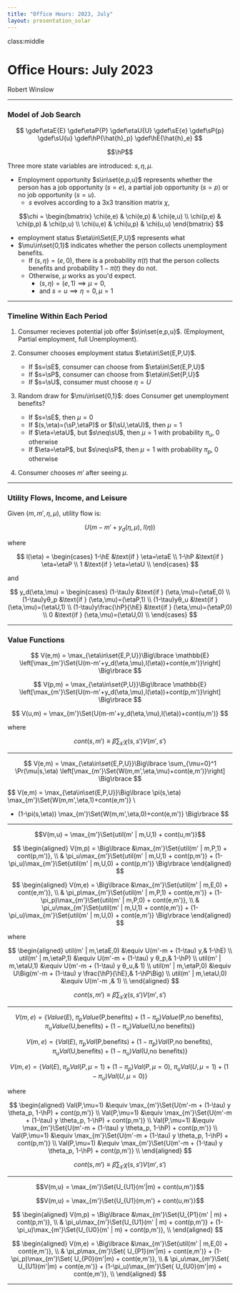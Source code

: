 ```yaml
---
title: "Office Hours: 2023, July"
layout: presentation_solar
---
```




class:middle


# Office Hours: July 2023

Robert Winslow






---


### Model of Job Search

$$
\gdef\etaE{E}
\gdef\etaP{P}
\gdef\etaU{U}
\gdef\sE{e}
\gdef\sP{p}
\gdef\sU{u}
\gdef\hP{\hat{h}_p}
\gdef\hE{\hat{h}_e}
$$

$$\hP$$

Three more state variables are introduced: $s,\eta,\mu$.

- Employment opportunity $s\in\set{e,p,u}$ represents whether the person has a job opportunity ($s=e$), a partial job opportunity ($s=p$) or no job opportunity ($s=u$).
    - $s$ evolves according to a 3x3 transition matrix $\chi$, <!--TODO: Calibrate-->

$$\chi = 
\begin{bmatrix}
   \chi(e,e) & \chi(e,p) & \chi(e,u) \\
   \chi(p,e) & \chi(p,p) & \chi(p,u) \\
   \chi(u,e) & \chi(u,p) & \chi(u,u) 
\end{bmatrix}
$$

- employment status $\eta\in\Set{E,P,U}$ represents what 
- $\mu\in\set{0,1}$ indicates whether the person collects unemployment benefits.
    - If $(s,\eta)=(e,0)$, there is a probability $\pi(t)$ that the person collects benefits and probability $1-\pi(t)$ they do not.
    - Otherwise, $\mu$ works as you'd expect. 
        - $(s,\eta)=(e,1) \implies \mu=0$, 
        - and $s=u \implies \eta=0, \mu=1$

<!--
- Note that $s=u \implies \eta=0$. But if the person chooses not to accept an employment opportunity, $(s,\eta)=(e,0)$.
-->


---

### Timeline Within Each Period



1. Consumer recieves potential job offer $s\in\set{e,p,u}$. (Employment, Partial employment, full Unemployment).
2. Consumer chooses employment status $\eta\in\Set{E,P,U}$.
    - If $s=\sE$, consumer can choose from $\eta\in\Set{E,P,U}$
    - If $s=\sP$, consumer can choose from $\eta\in\Set{P,U}$
    - If $s=\sU$, consumer must choose $\eta = U$
3. Random draw for $\mu\in\set{0,1}$: does Consumer get unemployment benefits?   
    - If $s=\sE$, then $\mu=0$
    - If $(s,\eta)=(\sP,\etaP)$ or $(\sU,\etaU)$, then $\mu=1$
    - If $\eta=\etaU$, but $s\neq\sU$, then $\mu=1$ with probability $\pi_u$, 0 otherwise
    - If $\eta=\etaP$, but $s\neq\sP$, then $\mu=1$ with probability $\pi_p$, 0 otherwise

4. Consumer chooses $m'$ after seeing $\mu$.

---

### Utility Flows, Income, and Leisure

Given $(m,m',\eta,\mu)$, utility flow is:

$$U\Big(m-m'+y_d(\eta,\mu),\;l(\eta)\Big)$$

where

$$
l(\eta) =
\begin{cases}
   1-\hE &\text{if } \eta=\etaE \\
   1-\hP &\text{if } \eta=\etaP \\
   1 &\text{if } \eta=\etaU \\
\end{cases}
$$

and

$$
y_d(\eta,\mu) =
\begin{cases}
   (1-\tau)y                &\text{if } (\eta,\mu)=(\etaE,0) \\
   (1-\tau)yθ_p             &\text{if } (\eta,\mu)=(\etaP,1) \\
   (1-\tau)yθ_u             &\text{if } (\eta,\mu)=(\etaU,1) \\
   (1-\tau)y\frac{\hP}{\hE} &\text{if } (\eta,\mu)=(\etaP,0) \\
   0                        &\text{if } (\eta,\mu)=(\etaU,0) \\
\end{cases}
$$


---

### Value Functions

$$
V(e,m) = \max_{\eta\in\set{E,P,U}}\Big\lbrace
\mathbb{E} \left[\max_{m'}\Set{U(m-m'+y_d(\eta,\mu),l(\eta))+cont(e,m')}\right]
\Big\rbrace
$$

$$
V(p,m) = \max_{\eta\in\set{P,U}}\Big\lbrace
\mathbb{E} \left[\max_{m'}\Set{U(m-m'+y_d(\eta,\mu),l(\eta))+cont(p,m')}\right]
\Big\rbrace
$$

$$
V(u,m) = \max_{m'}\Set{U(m-m'+y_d(\eta,\mu),l(\eta))+cont(u,m')}
$$

where


$$cont(s,m') \equiv \beta \sum_{s'}\chi(s,s')V(m',s')$$

---


$$
V(e,m) = \max_{\eta\in\set{E,P,U}}\Big\lbrace
\sum_{\mu=0}^1 \Pr(\mu|s,\eta) \left[\max_{m'}\Set{W(m,m',\eta,\mu)+cont(e,m')}\right]
\Big\rbrace
$$

$$
V(e,m) = \max_{\eta\in\set{E,P,U}}\Big\lbrace
\pi(s,\eta) \max_{m'}\Set{W(m,m',\eta,1)+cont(e,m')} \\
+ (1-\pi(s,\eta)) \max_{m'}\Set{W(m,m',\eta,0)+cont(e,m')}
\Big\rbrace
$$



---



$$V(m,u) = \max_{m'}\Set{util(m' | m,U,1) + cont(u,m')}$$


$$
\begin{aligned}
   V(m,p) = \Big\lbrace &\max_{m'}\Set{util(m' | m,P,1) + cont(p,m')}, \\
   & \pi_u\max_{m'}\Set{util(m' | m,U,1) + cont(p,m')} + (1-\pi_u)\max_{m'}\Set{util(m' | m,U,0) + cont(p,m')}
    \Big\rbrace
\end{aligned}
$$

$$
\begin{aligned}
   V(m,e) = \Big\lbrace &\max_{m'}\Set{util(m' | m,E,0) + cont(e,m')}, \\
   & \pi_p\max_{m'}\Set{util(m' | m,P,1) + cont(e,m')} + (1-\pi_p)\max_{m'}\Set{util(m' | m,P,0) + cont(e,m')}, \\
   & \pi_u\max_{m'}\Set{util(m' | m,U,1) + cont(e,m')} + (1-\pi_u)\max_{m'}\Set{util(m' | m,U,0) + cont(e,m')}
    \Big\rbrace
\end{aligned}
$$


where 

$$
\begin{aligned}
   util(m' | m,\etaE,0)   &\equiv U(m'-m + (1-\tau) y,& 1-\hE) \\
   util(m' | m,\etaP,1) &\equiv U(m'-m + (1-\tau) y θ_p,& 1-\hP) \\
   util(m' | m,\etaU,1) &\equiv U(m'-m + (1-\tau) y θ_u,& 1) \\
   util(m' | m,\etaP,0) &\equiv U\Big(m'-m + (1-\tau) y \frac{\hP}{\hE},& 1-\hP\Big) \\
   util(m' | m,\etaU,0) &\equiv U(m'-m                 ,& 1) \\
\end{aligned}
$$

$$cont(s,m') \equiv \beta \sum_{s'}\chi(s,s')V(m',s')$$



---

$$
V(m,e) = \Big\lbrace Value(E), \;
    \pi_p Value(\text{P,benefits}) + (1-\pi_p)Value(\text{P,no benefits}), \;
    \pi_u Value(\text{U,benefits}) + (1-\pi_u)Value(\text{U,no benefits})
    \Big\rbrace
$$

$$
V(m,e) = \Big\lbrace Val(E), \;
    \pi_p Val(\text{P,benefits}) + (1-\pi_p)Val(\text{P,no benefits}), \;
    \pi_u Val(\text{U,benefits}) + (1-\pi_u)Val(\text{U,no benefits})
    \Big\rbrace
$$

$$
V(m,e) = \Big\lbrace Val(E), \;
    \pi_p Val(P,\mu=1) + (1-\pi_p)Val(P,\mu=0), \;
    \pi_u Val(U,\mu=1) + (1-\pi_u)Val(U,\mu=0)
    \Big\rbrace
$$


where 

$$
\begin{aligned}
   Val(P,\mu=1) &\equiv \max_{m'}\Set{U(m'-m + (1-\tau) y \theta_p, 1-\hP) + cont(p,m')} \\
   Val(P,\mu=1) &\equiv \max_{m'}\Set{U(m'-m + (1-\tau) y \theta_p, 1-\hP) + cont(p,m')} \\
   Val(P,\mu=1) &\equiv \max_{m'}\Set{U(m'-m + (1-\tau) y \theta_p, 1-\hP) + cont(p,m')} \\
   Val(P,\mu=1) &\equiv \max_{m'}\Set{U(m'-m + (1-\tau) y \theta_p, 1-\hP) + cont(p,m')} \\
   Val(P,\mu=1) &\equiv \max_{m'}\Set{U(m'-m + (1-\tau) y \theta_p, 1-\hP) + cont(p,m')} \\
\end{aligned}
$$

<!--WIAT NO, THIS DOESN'T WORK. I'd need extra lines since the value of s no longer perfect matches with utility.-->

$$cont(s,m') \equiv \beta \sum_{s'}\chi(s,s')V(m',s')$$

---



$$V(m,u) = \max_{m'}\Set{U_{U1}(m'|m) + cont(u,m')}$$

$$V(m,u) = \max_{m'}\Set{U_{U1}(m,m') + cont(u,m')}$$

$$
\begin{aligned}
   V(m,p) = \Big\lbrace &\max_{m'}\Set{U_{P1}(m' | m) + cont(p,m')}, \\
   & \pi_u\max_{m'}\Set{U_{U1}(m' | m) + cont(p,m')} + (1-\pi_u)\max_{m'}\Set{U_{U0}(m' | m) + cont(p,m')}, \\
\end{aligned}
$$

$$
\begin{aligned}
   V(m,e) = \Big\lbrace &\max_{m'}\Set{util(m' | m,E,0) + cont(e,m')}, \\
   & \pi_p\max_{m'}\Set{ U_{P1}(m'|m) + cont(e,m')} + (1-\pi_p)\max_{m'}\Set{ U_{P0}(m'|m) + cont(e,m')}, \\
   & \pi_u\max_{m'}\Set{ U_{U1}(m'|m) + cont(e,m')} + (1-\pi_u)\max_{m'}\Set{ U_{U0}(m'|m) + cont(e,m')}, \\
\end{aligned}
$$


---

<!--util(m' | m,\eta,\mu)-->


<!--TODO: REWRITE IN TERMS OF y_d

---

TODO: The rest of these values...

$$V_{}()$$

$$\gdef\CHOICE{2222}$$

$$
V_e(m) = \max\Set{\CHOICE(), 
        V_{TODO}, TODO
}\blorg
$$

$$cont(s,m') \equiv \beta \sum_{s'}\chi(s,s')V(m',s')$$

$$EV(m'|s)\equiv \sum_{s'}\chi(s,s')V(m',s')$$

$$
V_e(m) = \max\Set{V_{eE}(m), 
        V_{TODO}, TODO
}
$$




---